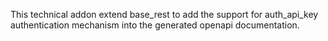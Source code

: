 This technical addon extend base_rest to add the support for auth_api_key authentication
mechanism into the generated openapi documentation.
